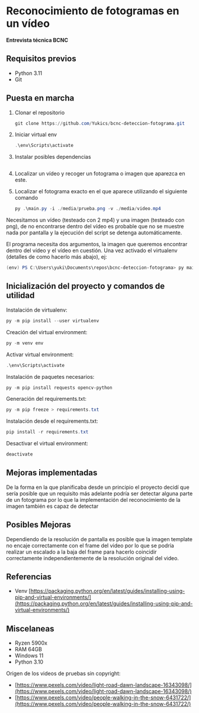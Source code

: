 # Reconocimiento de fotogramas en un vídeo

**Entrevista técnica BCNC**

## Requisitos previos

+ Python 3.11
+ Git

## Puesta en marcha

1. Clonar el repositorio

    ```powershell
    git clone https://github.com/Yukics/bcnc-deteccion-fotograma.git
    ```

2. Iniciar virtual env

    ```powershell
    .\env\Scripts\activate
    ```

3. Instalar posibles dependencias

    ```powershell
    
    ```

4. Localizar un vídeo y recoger un fotograma o imagen que aparezca en este.

5. Localizar el fotograma exacto en el que aparece utilizando el siguiente comando

    ```powershell
    py .\main.py -i ./media/prueba.png -v ./media/video.mp4
    ```

Necesitamos un vídeo (testeado con 2 mp4) y una imagen (testeado con png), de no encontrarse dentro del vídeo es probable que no se muestre nada por pantalla y la ejecución del script se detenga automáticamente.

El programa necesita dos argumentos, la imagen que queremos encontrar dentro del vídeo y el vídeo en cuestión. Una vez activado el virtualenv (detalles de como hacerlo más abajo), ej:

```powershell
(env) PS C:\Users\yuki\Documents\repos\bcnc-deteccion-fotograma> py main.py -i ./media/prueba.png -v ./media/video.mp4
```

## Inicialización del proyecto y comandos de utilidad

Instalación de virtualenv:

```powershell
py -m pip install --user virtualenv
```

Creación del virtual environment:

```powershell
py -m venv env
```

Activar virtual environment:

```powershell
.\env\Scripts\activate
```

Instalación de paquetes necesarios:

```powershell
py -m pip install requests opencv-python
```

Generación del requirements.txt:

```powershell
py -m pip freeze > requirements.txt
```

Instalación desde el requirements.txt:

```powershell
pip install -r requirements.txt
```

Desactivar el virtual environment:

```powershell
deactivate
```

## Mejoras implementadas

De la forma en la que planificaba desde un principio el proyecto decidí que sería posible que un requisito más adelante podría ser detectar alguna parte de un fotograma por lo que la implementación del reconocimiento de la imagen también es capaz de detectar 

## Posibles Mejoras

Dependiendo de la resolución de pantalla es posible que la imagen template no encaje correctamente con el frame del video por lo que se podría realizar un escalado a la baja del frame para hacerlo coincidir correctamente independientemente de la resolución original del video.

## Referencias

+ Venv [https://packaging.python.org/en/latest/guides/installing-using-pip-and-virtual-environments/](https://packaging.python.org/en/latest/guides/installing-using-pip-and-virtual-environments/)

## Miscelaneas

+ Ryzen 5900x
+ RAM 64GB
+ Windows 11
+ Python 3.10

Origen de los videos de pruebas sin copyright: 
+ [https://www.pexels.com/video/light-road-dawn-landscape-16343098/](https://www.pexels.com/video/light-road-dawn-landscape-16343098/)
+ [https://www.pexels.com/video/people-walking-in-the-snow-6431722/](https://www.pexels.com/video/people-walking-in-the-snow-6431722/)
